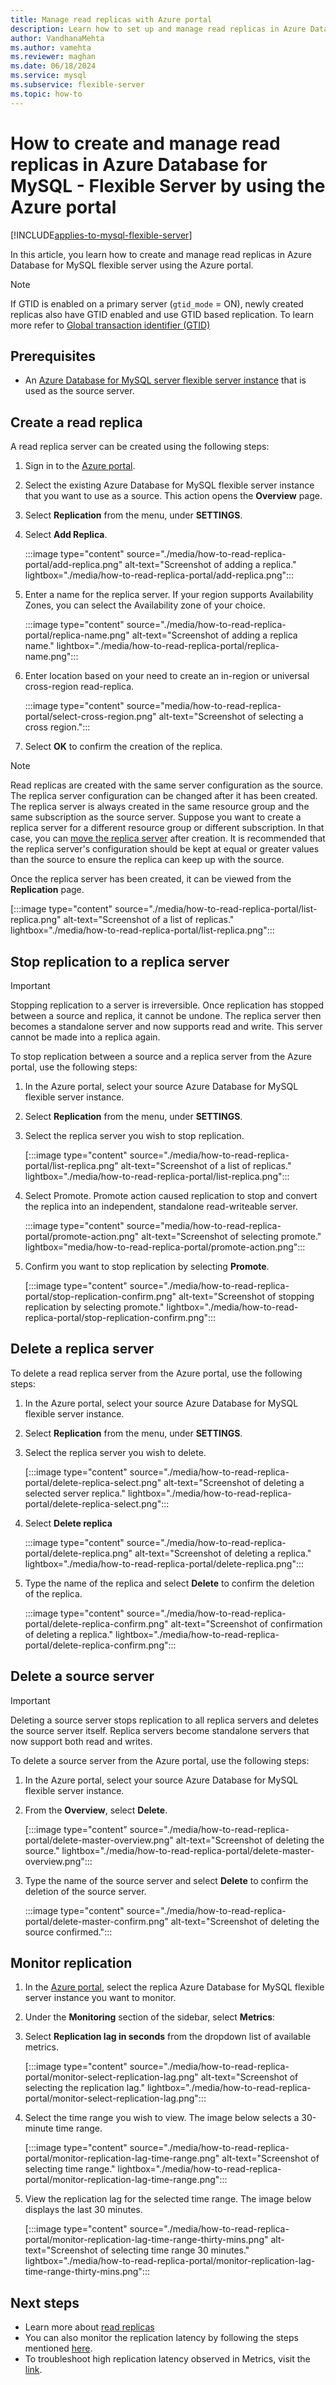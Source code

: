 ```yaml
---
title: Manage read replicas with Azure portal
description: Learn how to set up and manage read replicas in Azure Database for MySQL - Flexible Server by using the Azure portal.
author: VandhanaMehta
ms.author: vamehta
ms.reviewer: maghan
ms.date: 06/18/2024
ms.service: mysql
ms.subservice: flexible-server
ms.topic: how-to
---
```


# How to create and manage read replicas in Azure Database for MySQL - Flexible Server by using the Azure portal

[!INCLUDE[applies-to-mysql-flexible-server](../includes/applies-to-mysql-flexible-server.md)]

In this article, you learn how to create and manage read replicas in Azure Database for MySQL flexible server using the Azure portal.

> [!NOTE]  
>  
> If GTID is enabled on a primary server (`gtid_mode` = ON), newly created replicas also have GTID enabled and use GTID based replication. To learn more refer to [Global transaction identifier (GTID)](concepts-read-replicas.md#global-transaction-identifier-gtid)

## Prerequisites

- An [Azure Database for MySQL server flexible server instance](quickstart-create-server-portal.md) that is used as the source server.

## Create a read replica


A read replica server can be created using the following steps:

1. Sign in to the [Azure portal](https://portal.azure.com/).

1. Select the existing Azure Database for MySQL flexible server instance that you want to use as a source. This action opens the **Overview** page.

1. Select **Replication** from the menu, under **SETTINGS**.

1. Select **Add Replica**.

   :::image type="content" source="./media/how-to-read-replica-portal/add-replica.png" alt-text="Screenshot of adding a replica." lightbox="./media/how-to-read-replica-portal/add-replica.png":::

1. Enter a name for the replica server. If your region supports Availability Zones, you can select the Availability zone of your choice.

    :::image type="content" source="./media/how-to-read-replica-portal/replica-name.png" alt-text="Screenshot of adding a replica name." lightbox="./media/how-to-read-replica-portal/replica-name.png":::

1. Enter location based on your need to create an in-region or universal cross-region read-replica.

    :::image type="content" source="media/how-to-read-replica-portal/select-cross-region.png" alt-text="Screenshot of selecting a cross region.":::

1. Select **OK** to confirm the creation of the replica.

> [!NOTE]  
> Read replicas are created with the same server configuration as the source. The replica server configuration can be changed after it has been created. The replica server is always created in the same resource group and the same subscription as the source server. Suppose you want to create a replica server for a different resource group or different subscription. In that case, you can [move the replica server](../../azure-resource-manager/management/move-resource-group-and-subscription.md) after creation. It is recommended that the replica server's configuration should be kept at equal or greater values than the source to ensure the replica can keep up with the source.

Once the replica server has been created, it can be viewed from the **Replication** page.

   [:::image type="content" source="./media/how-to-read-replica-portal/list-replica.png" alt-text="Screenshot of a list of replicas." lightbox="./media/how-to-read-replica-portal/list-replica.png":::

## Stop replication to a replica server

> [!IMPORTANT]  
> Stopping replication to a server is irreversible. Once replication has stopped between a source and replica, it cannot be undone. The replica server then becomes a standalone server and now supports read and write. This server cannot be made into a replica again.

To stop replication between a source and a replica server from the Azure portal, use the following steps:

1. In the Azure portal, select your source Azure Database for MySQL flexible server instance.

1. Select **Replication** from the menu, under **SETTINGS**.

1. Select the replica server you wish to stop replication.

   [:::image type="content" source="./media/how-to-read-replica-portal/list-replica.png" alt-text="Screenshot of a list of replicas." lightbox="./media/how-to-read-replica-portal/list-replica.png":::

1. Select Promote. Promote action caused replication to stop and convert the replica into an independent, standalone read-writeable server.

    :::image type="content" source="media/how-to-read-replica-portal/promote-action.png" alt-text="Screenshot of selecting promote." lightbox="media/how-to-read-replica-portal/promote-action.png":::

1. Confirm you want to stop replication by selecting **Promote**.

   [:::image type="content" source="./media/how-to-read-replica-portal/stop-replication-confirm.png" alt-text="Screenshot of stopping replication by selecting promote." lightbox="./media/how-to-read-replica-portal/stop-replication-confirm.png":::

## Delete a replica server

To delete a read replica server from the Azure portal, use the following steps:

1. In the Azure portal, select your source Azure Database for MySQL flexible server instance.

1. Select **Replication** from the menu, under **SETTINGS**.

1. Select the replica server you wish to delete.

   [:::image type="content" source="./media/how-to-read-replica-portal/delete-replica-select.png" alt-text="Screenshot of deleting a selected server replica." lightbox="./media/how-to-read-replica-portal/delete-replica-select.png":::

1. Select **Delete replica**

   :::image type="content" source="./media/how-to-read-replica-portal/delete-replica.png" alt-text="Screenshot of deleting a replica." lightbox="./media/how-to-read-replica-portal/delete-replica.png":::

1. Type the name of the replica and select **Delete** to confirm the deletion of the replica.

   :::image type="content" source="./media/how-to-read-replica-portal/delete-replica-confirm.png" alt-text="Screenshot of confirmation of deleting a replica." lightbox="./media/how-to-read-replica-portal/delete-replica-confirm.png":::

## Delete a source server

> [!IMPORTANT]  
> Deleting a source server stops replication to all replica servers and deletes the source server itself. Replica servers become standalone servers that now support both read and writes.

To delete a source server from the Azure portal, use the following steps:

1. In the Azure portal, select your source Azure Database for MySQL flexible server instance.

1. From the **Overview**, select **Delete**.

   [:::image type="content" source="./media/how-to-read-replica-portal/delete-master-overview.png" alt-text="Screenshot of deleting the source." lightbox="./media/how-to-read-replica-portal/delete-master-overview.png":::

1. Type the name of the source server and select **Delete** to confirm the deletion of the source server.

   :::image type="content" source="./media/how-to-read-replica-portal/delete-master-confirm.png" alt-text="Screenshot of deleting the source confirmed.":::

## Monitor replication

1. In the [Azure portal](https://portal.azure.com/), select the replica Azure Database for MySQL flexible server instance you want to monitor.

1. Under the **Monitoring** section of the sidebar, select **Metrics**:

1. Select **Replication lag in seconds** from the dropdown list of available metrics.

   [:::image type="content" source="./media/how-to-read-replica-portal/monitor-select-replication-lag.png" alt-text="Screenshot of selecting the replication lag." lightbox="./media/how-to-read-replica-portal/monitor-select-replication-lag.png":::

1. Select the time range you wish to view. The image below selects a 30-minute time range.

   [:::image type="content" source="./media/how-to-read-replica-portal/monitor-replication-lag-time-range.png" alt-text="Screenshot of selecting time range." lightbox="./media/how-to-read-replica-portal/monitor-replication-lag-time-range.png":::

1. View the replication lag for the selected time range. The image below displays the last 30 minutes.

   [:::image type="content" source="./media/how-to-read-replica-portal/monitor-replication-lag-time-range-thirty-mins.png" alt-text="Screenshot of selecting time range 30 minutes." lightbox="./media/how-to-read-replica-portal/monitor-replication-lag-time-range-thirty-mins.png":::

## Next steps

- Learn more about [read replicas](concepts-read-replicas.md)
- You can also monitor the replication latency by following the steps mentioned [here](../how-to-troubleshoot-replication-latency.md).
- To troubleshoot high replication latency observed in Metrics, visit the [link](../how-to-troubleshoot-replication-latency.md#common-scenarios-for-high-replication-latency).


